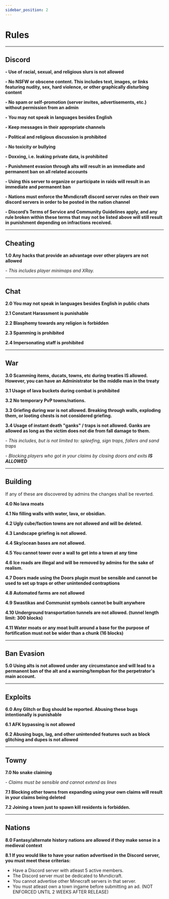```yaml
---
sidebar_position: 2
---
```


# Rules

-----------
**Discord**
-----------
**‣ Use of racial, sexual, and religious slurs is not allowed**

**‣ No NSFW or obscene content. This includes text, images, or links featuring nudity, sex, hard violence, or other graphically disturbing content**

**‣ No spam or self-promotion (server invites, advertisements, etc.) without permission from an admin**

**‣ You may not speak in languages besides English**

**‣ Keep messages in their appropriate channels**

**‣ Political and religious discussion is prohibited**

**‣ No toxicity or bullying**

**‣ Doxxing, i.e. leaking private data, is prohibited**

**‣ Punishment evasion through alts will result in an immediate and permanent ban on all related accounts**

**‣ Using this server to organize or participate in raids will result in an immediate and permanent ban**

**‣ Nations must enforce the Mvndicraft discord server rules on their own discord servers in order to be posted in the nation channel**

**‣ Discord’s Terms of Service and Community Guidelines apply, and any rule broken within these terms that may not be listed above will still result in punishment depending on infractions received.**

------------
**Cheating**
------------
**1.0 Any hacks that provide an advantage over other players are not allowed**

_- This includes player minimaps and XRay._


--------
**Chat**
--------
**2.0 You may not speak in languages besides English in public chats**

**2.1 Constant Harassment is punishable**

**2.2 Blasphemy towards any religion is forbidden**

**2.3 Spamming is prohibited**

**2.4 Impersonating staff is prohibited**

-------
**War**
-------
**3.0 Scamming items, ducats, towns, etc during treaties IS allowed. However, you can have an Administrator be the middle man in the treaty**


**3.1 Usage of lava buckets during combat is prohibited**


**3.2 No temporary PvP towns/nations.**


**3.3 Griefing during war is not allowed. Breaking through walls, exploding them, or looting chests is not considered griefing.**


**3.4 Usage of instant death "ganks" / traps is not allowed. Ganks are allowed as long as the victim does not die from fall damage to them.**

_- This includes, but is not limited to: spleefing, sign traps, fallers and sand traps_

_- Blocking players who got in your claims by closing doors and exits **IS ALLOWED**_

------------
**Building**
------------

If any of these are discovered by admins the changes shall be reverted.

**4.0 No lava moats**


**4.1 No filling walls with water, lava, or obsidian.**


**4.2 Ugly cube/faction towns are not allowed and will be deleted.**


**4.3 Landscape griefing is not allowed.**


**4.4 Sky/ocean bases are not allowed.**


**4.5 You cannot tower over a wall to get into a town at any time**


**4.6 Ice roads are illegal and will be removed by admins for the sake of realism.**


**4.7 Doors made using the Doors plugin must be sensible and cannot be used to set up traps or other unintended contraptions**


**4.8 Automated farms are not allowed**

**4.9 Swastikas and Communist symbols cannot be built anywhere**

**4.10 Underground transportation tunnels are not allowed. (tunnel length limit: 300 blocks)**

**4.11 Water moats or any moat built around a base for the purpose of fortification must not be wider than a chunk (16 blocks)**



---------------
**Ban Evasion**
---------------
**5.0 Using alts is not allowed under any circumstance and will lead to a permanent ban of the alt and a warning/tempban for the perpetrator's main account.**

------------
**Exploits**
------------
**6.0 Any Glitch or Bug should be reported. Abusing these bugs intentionally is punishable**

**6.1 AFK bypassing is not allowed**

**6.2 Abusing bugs, lag, and other unintended features such as block glitching and dupes is not allowed**

---------
**Towny**
---------
**7.0 No snake claiming**

_- Claims must be sensible and cannot extend as lines_

**7.1 Blocking other towns from expanding using your own claims will result in your claims being deleted**

**7.2 Joining a town just to spawn kill residents is forbidden.**

---------
**Nations**
---------

**8.0 Fantasy/alternate history nations are allowed if they make sense in a medieval context**

**8.1 If you would like to have your nation advertised in the Discord server, you must meet these criterias:**
 - Have a Discord server with atleast 5 active members.
 - The Discord server must be dedicated to Mvndicraft.
 - You cannot advertise other Minecraft servers in that server.
 - You must atleast own a town ingame before submitting an ad. (NOT ENFORCED UNTIL 2 WEEKS AFTER RELEASE)



            


